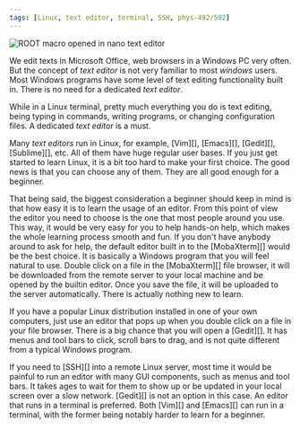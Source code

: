 ```yaml
---
tags: [Linux, text editor, terminal, SSH, phys-492/592]
---
```


![ROOT macro opened in nano text editor]({{site.exa}}/root-macro-in-nano.png)

We edit texts in Microsoft Office, web browsers in a Windows PC very often. But
the concept of *text editor* is not very familiar to most *windows* users. Most
Windows programs have some level of text editing functionality built in. There
is no need for a dedicated *text editor*.

While in a Linux terminal, pretty much everything you do is text editing, being
typing in commands, writing programs, or changing configuration files. A
dedicated *text editor* is a must.

Many *text editors* run in Linux, for example, [Vim][], [Emacs][], [Gedit][],
[Sublime][], etc. All of them have huge regular user bases. If you just get
started to learn Linux, it is a bit too hard to make your first choice. The
good news is that you can choose any of them. They are all good enough for a
beginner.

That being said, the biggest consideration a beginner should keep in mind is
that how easy it is to learn the usage of an editor. From this point of view
the editor you need to choose is the one that most people around you use. This
way, it would be very easy for you to help hands-on help, which makes the whole
learning process smooth and fun. If you don't have anybody around to ask for
help, the default editor built in to the [MobaXterm][] would be the best
choice. It is basically a Windows program that you will feel natural to use.
Double click on a file in the [MobaXterm][] file browser, it will be downloaded
from the remote server to your local machine and be opened by the builtin
editor. Once you save the file, it will be uploaded to the server
automatically. There is actually nothing new to learn.

If you have a popular Linux distribution installed in one of your own
computers, just use an editor that pops up when you double click on a file in
your file browser. There is a big chance that you will open a [Gedit][]. It has
menus and tool bars to click, scroll bars to drag, and is not quite different
from a typical Windows program.

If you need to [SSH][] into a remote Linux server, most time it would be
painful to run an editor with many GUI components, such as menus and tool bars.
It takes ages to wait for them to show up or be updated in your local screen
over a slow network. [Gedit][] is not an option in this case. An editor that
runs in a terminal is preferred. Both [Vim][] and [Emacs][] can run in a
terminal, with the former being notably harder to learn for a beginner.


